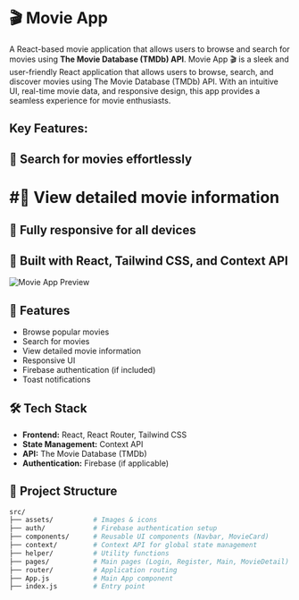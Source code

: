 # 🎬 Movie App

A React-based movie application that allows users to browse and search for movies using **The Movie Database (TMDb) API**.
Movie App 🎬 is a sleek and user-friendly React application that allows users to browse, search, and discover movies using The Movie Database (TMDb) API. With an intuitive UI, real-time movie data, and responsive design, this app provides a seamless experience for movie enthusiasts.

## Key Features:
## 🔎 Search for movies effortlessly
# #🎥 View detailed movie information
## 📱 Fully responsive for all devices
## 🚀 Built with React, Tailwind CSS, and Context API

![Movie App Preview](movie.gif)

## 🚀 Features

-  Browse popular movies  
- Search for movies  
-  View detailed movie information  
-  Responsive UI  
-  Firebase authentication (if included)  
-  Toast notifications  

## 🛠️ Tech Stack

- **Frontend:** React, React Router, Tailwind CSS  
- **State Management:** Context API  
- **API:** The Movie Database (TMDb)  
- **Authentication:** Firebase (if applicable)  

## 📸 Project Structure

```bash
src/
├── assets/          # Images & icons  
├── auth/            # Firebase authentication setup  
├── components/      # Reusable UI components (Navbar, MovieCard)  
├── context/         # Context API for global state management  
├── helper/          # Utility functions  
├── pages/           # Main pages (Login, Register, Main, MovieDetail)  
├── router/          # Application routing  
├── App.js           # Main App component  
├── index.js         # Entry point  




